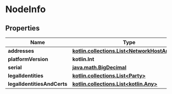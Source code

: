 
# NodeInfo

## Properties
Name | Type | Description | Notes
------------ | ------------- | ------------- | -------------
**addresses** | [**kotlin.collections.List&lt;NetworkHostAndPort&gt;**](NetworkHostAndPort.md) |  | 
**platformVersion** | **kotlin.Int** |  | 
**serial** | [**java.math.BigDecimal**](java.math.BigDecimal.md) |  | 
**legalIdentities** | [**kotlin.collections.List&lt;Party&gt;**](Party.md) |  | 
**legalIdentitiesAndCerts** | [**kotlin.collections.List&lt;kotlin.Any&gt;**](kotlin.Any.md) |  | 



